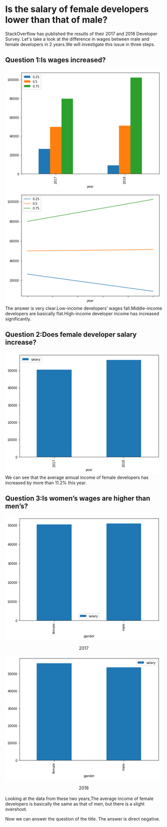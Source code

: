 # Is the salary of female developers lower than that of male?

StackOverflow has published the results of their 2017 and 2018 Developer Survey. Let's take a look at the difference in wages between male and female developers in 2 years.We will investigate this issue in three steps.
## Question 1:Is wages increased?
![avatar](./q1_bar.png)
![avatar](./q1_line.png)
<br>
The answer is very clear.Low-income developers’ wages fall.Middle-income developers are basically flat.High-income developer income has increased significantly.

## Question 2:Does female developer salary increase?
![avatar](./q2_bar.png)
<br>
 We can see that the average annual income of female developers has increased by more than 11.2% this year.

## Question 3:Is women’s wages are higher than men’s?
![avatar](./q3_2017.png)
<center>2017</center>

![avatar](./q3_2018.png)
<center>2018</center>
<br>
Looking at the data from these two years,The average income of female developers is basically the same as that of men, but there is a slight overshoot.
<br>

Now we can answer the question of the title. The answer is direct negative.
